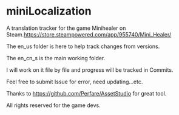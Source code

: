 # miniLocalization
A translation tracker for the game Minihealer on Steam.https://store.steampowered.com/app/955740/Mini_Healer/

The en_us folder is here to help track changes from versions.

The en_cn_s is the main working folder.

I will work on it file by file and progress will be tracked in Commits.

Feel free to submit Issue for error, need updating...etc.


Thanks to https://github.com/Perfare/AssetStudio for great tool.

All rights reserved for the game devs.
